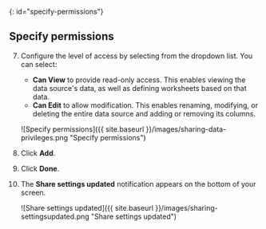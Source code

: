 {: id="specify-permissions"}
## Specify permissions
7. Configure the level of access by selecting from the dropdown list. You can select:
    -   **Can View** to provide read-only access. This enables viewing the data source's data, as well as defining worksheets based on that data.
    -   **Can Edit** to allow modification. This enables renaming, modifying, or deleting the entire data source and adding or removing its columns.

    ![Specify permissions]({{ site.baseurl }}/images/sharing-data-privileges.png "Specify permissions")

8. Click **Add**.

9. Click **Done**.

10. The **Share settings updated** notification appears on the bottom of your screen.

    ![Share settings updated]({{ site.baseurl }}/images/sharing-settingsupdated.png "Share settings updated")
